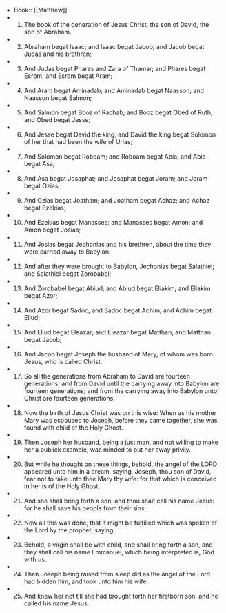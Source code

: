 - Book:: [[Matthew]]
- 1. The book of the generation of Jesus Christ, the son of David, the son of Abraham.
- 2. Abraham begat Isaac; and Isaac begat Jacob; and Jacob begat Judas and his brethren;
- 3. And Judas begat Phares and Zara of Thamar; and Phares begat Esrom; and Esrom begat Aram;
- 4. And Aram begat Aminadab; and Aminadab begat Naasson; and Naasson begat Salmon;
- 5. And Salmon begat Booz of Rachab; and Booz begat Obed of Ruth; and Obed begat Jesse;
- 6. And Jesse begat David the king; and David the king begat Solomon of her that had been the wife of Urias;
- 7. And Solomon begat Roboam; and Roboam begat Abia; and Abia begat Asa;
- 8. And Asa begat Josaphat; and Josaphat begat Joram; and Joram begat Ozias;
- 9. And Ozias begat Joatham; and Joatham begat Achaz; and Achaz begat Ezekias;
- 10. And Ezekias begat Manasses; and Manasses begat Amon; and Amon begat Josias;
- 11. And Josias begat Jechonias and his brethren, about the time they were carried away to Babylon:
- 12. And after they were brought to Babylon, Jechonias begat Salathiel; and Salathiel begat Zorobabel;
- 13. And Zorobabel begat Abiud; and Abiud begat Eliakim; and Eliakim begat Azor;
- 14. And Azor begat Sadoc; and Sadoc begat Achim; and Achim begat Eliud;
- 15. And Eliud begat Eleazar; and Eleazar begat Matthan; and Matthan begat Jacob;
- 16. And Jacob begat Joseph the husband of Mary, of whom was born Jesus, who is called Christ.
- 17. So all the generations from Abraham to David are fourteen generations; and from David until the carrying away into Babylon are fourteen generations; and from the carrying away into Babylon unto Christ are fourteen generations.
- 18. Now the birth of Jesus Christ was on this wise: When as his mother Mary was espoused to Joseph, before they came together, she was found with child of the Holy Ghost.
- 19. Then Joseph her husband, being a just man, and not willing to make her a publick example, was minded to put her away privily.
- 20. But while he thought on these things, behold, the angel of the LORD appeared unto him in a dream, saying, Joseph, thou son of David, fear not to take unto thee Mary thy wife: for that which is conceived in her is of the Holy Ghost.
- 21. And she shall bring forth a son, and thou shalt call his name Jesus: for he shall save his people from their sins.
- 22. Now all this was done, that it might be fulfilled which was spoken of the Lord by the prophet, saying,
- 23. Behold, a virgin shall be with child, and shall bring forth a son, and they shall call his name Emmanuel, which being interpreted is, God with us.
- 24. Then Joseph being raised from sleep did as the angel of the Lord had bidden him, and took unto him his wife:
- 25. And knew her not till she had brought forth her firstborn son: and he called his name Jesus.
